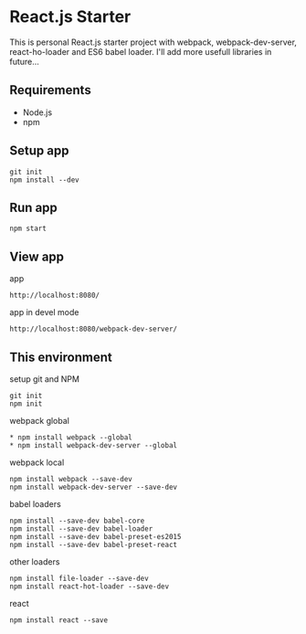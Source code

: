 # React.js Starter

This is personal React.js starter project with webpack, webpack-dev-server, react-ho-loader and ES6 babel loader.
I'll add more usefull libraries in future...

## Requirements

- Node.js
- npm

## Setup app

```
git init
npm install --dev
```

## Run app

```
npm start
```

## View app
app
```
http://localhost:8080/
```
app in devel mode
```
http://localhost:8080/webpack-dev-server/
```

## This environment

setup git and NPM
```
git init
npm init
```

webpack global
```
* npm install webpack --global
* npm install webpack-dev-server --global
```

webpack local
```
npm install webpack --save-dev
npm install webpack-dev-server --save-dev
```

babel loaders
```
npm install --save-dev babel-core
npm install --save-dev babel-loader
npm install --save-dev babel-preset-es2015
npm install --save-dev babel-preset-react
```

other loaders
```
npm install file-loader --save-dev
npm install react-hot-loader --save-dev
```

react
```
npm install react --save
```